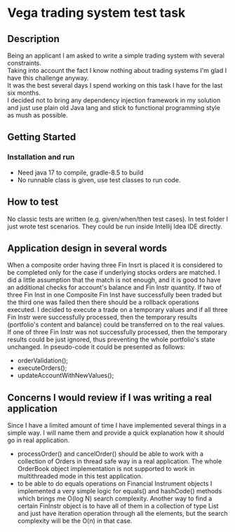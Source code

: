 # Vega trading system test task

## Description

Being an applicant I am asked to write a simple trading system with several constraints.<br>
Taking into account the fact I know nothing about trading systems I'm glad I have this challenge anyway.<br>
It was the best several days I spend working on this task I have for the last six months.<br>
I decided not to bring any dependency injection framework in my solution and just use plain old Java lang and stick to functional programming style as mush as possible.

## Getting Started

### Installation and run

- Need java 17 to compile, gradle-8.5 to build
- No runnable class is given, use test classes to run code.

## How to test

No classic tests are written (e.g. given/when/then test cases).
In test folder I just wrote test scenarios.
They could be run inside Intellij Idea IDE directly.

## Application design in several words
When a composite order having three Fin Insrt is placed it is considered to be completed only for the case if underlying stocks
orders are matched. 
I did a little assumption that the match is not enough, and it is good to have an additional checks for account's balance and Fin Instr quantity.
If two of three Fin Inst in one Composite Fin Inst have successfully been traded but the third one was failed then there should be a rollback operations executed.
I decided to execute a trade on a temporary values and if all three Fin Instr were successfully processed, then the temporary results (portfolio's content and balance) could be transferred on to the real values.
If one of three Fin Instr was not successfully processed, then the temporary results could be just ignored, thus preventing the whole portfolio's state unchanged.
In pseudo-code it could be presented as follows:
- orderValidation();
- executeOrders();
- updateAccountWithNewValues(); 

## Concerns I would review if I was writing a real application

Since I have a limited amount of time I have implemented several things in a simple way.
I will name them and provide a quick explanation how it should go in real application.

- processOrder() and cancelOrder() should be able to work with a collection of Orders in thread safe way in a real application.
The whole OrderBook object implementation is not supported to work in multithreaded mode in this test application.
- to be able to do equals operations on Financial Instrument objects I implemented a very simple logic for equals() and hashCode() methods which brings me O(log N) search complexity.
Another way to find a certain FinInstr object is to have all of them in a collection of type List 
and just have iteration operation through all the elements, but the search complexity will be the O(n) in that case.
